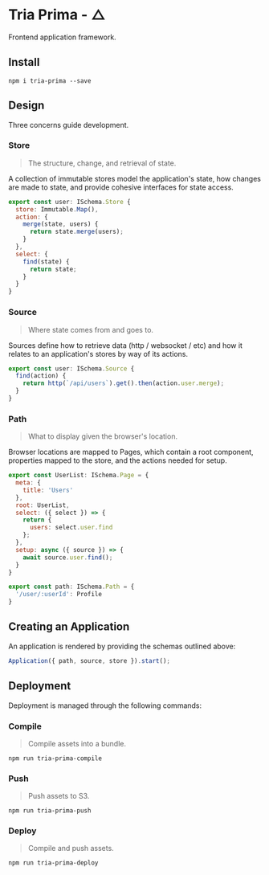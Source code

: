 # Tria Prima - △

Frontend application framework.

## Install

    npm i tria-prima --save

## Design

Three concerns guide development.

### Store

> The structure, change, and retrieval of state.

A collection of immutable stores model the application's state, how changes are 
made to state, and provide cohesive interfaces for state access.

```javascript
export const user: ISchema.Store {
  store: Immutable.Map(),
  action: {
    merge(state, users) {
      return state.merge(users);
    }
  },
  select: {
    find(state) {
      return state;
    }
  }
}
```

### Source

> Where state comes from and goes to.

Sources define how to retrieve data (http / websocket / etc) and how it relates 
to an application's stores by way of its actions.

```javascript
export const user: ISchema.Source {
  find(action) {
    return http(`/api/users`).get().then(action.user.merge);
  }
}
```

### Path

> What to display given the browser's location.

Browser locations are mapped to Pages, which contain a root component, 
properties mapped to the store, and the actions needed for setup.

```javascript
export const UserList: ISchema.Page = {
  meta: {
    title: 'Users'
  },
  root: UserList,
  select: ({ select }) => {
    return {
      users: select.user.find
    };
  },
  setup: async ({ source }) => {
    await source.user.find();
  }
}

export const path: ISchema.Path = {
  '/user/:userId': Profile
}
```

## Creating an Application

An application is rendered by providing the schemas outlined above:

```javascript
Application({ path, source, store }).start();
```

## Deployment

Deployment is managed through the following commands:

### Compile

> Compile assets into a bundle.

    npm run tria-prima-compile

### Push

> Push assets to S3.

    npm run tria-prima-push

### Deploy

> Compile and push assets.

    npm run tria-prima-deploy
